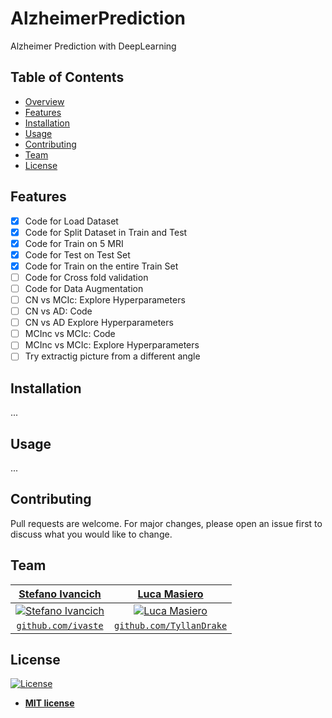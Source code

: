# AlzheimerPrediction
Alzheimer Prediction with DeepLearning

## Table of Contents
- [Overview](#overview)
- [Features](#features)
- [Installation](#installation)
- [Usage](#usage)
- [Contributing](#contributing)
- [Team](#team)
- [License](#license)

## Features

- [x] Code for Load Dataset
- [x] Code for Split Dataset in Train and Test
- [x] Code for Train on 5 MRI
- [x] Code for Test on Test Set
- [x] Code for Train on the entire Train Set
- [ ] Code for Cross fold validation
- [ ] Code for Data Augmentation
- [ ] CN vs MCIc: Explore Hyperparameters
- [ ] CN vs AD: Code
- [ ] CN vs AD Explore Hyperparameters
- [ ] MCInc vs MCIc: Code
- [ ] MCInc vs MCIc: Explore Hyperparameters
- [ ] Try extractig picture from a different angle

## Installation

...

## Usage

...

## Contributing
Pull requests are welcome. For major changes, please open an issue first to discuss what you would like to change.


## Team
| <a href="https://stefanoivancich.com" target="_blank">**Stefano Ivancich**</a> | <a href="https://github.com/TyllanDrake" target="_blank">**Luca Masiero**</a> |
| :---: |:---:|
| [![Stefano Ivancich](https://avatars1.githubusercontent.com/u/36710626?s=200&v=4)](https://stefanoivancich.com)    | [![Luca Masiero](https://avatars1.githubusercontent.com/u/48916928?s=200&v=4?s=200)](https://github.com/TyllanDrake) |
| <a href="https://github.com/ivaste" target="_blank">`github.com/ivaste`</a> | <a href="https://github.com/TyllanDrake" target="_blank">`github.com/TyllanDrake`</a> |

## License
[![License](http://img.shields.io/:license-mit-blue.svg?style=flat-square)](http://badges.mit-license.org)

- **[MIT license](http://opensource.org/licenses/mit-license.php)**
